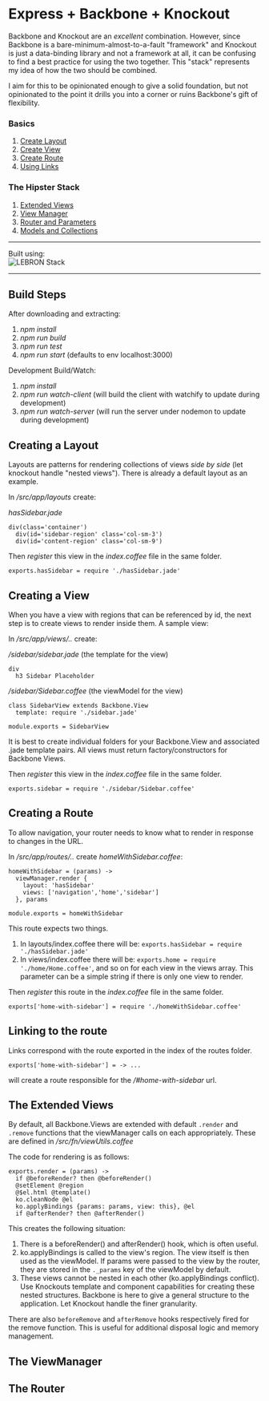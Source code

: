 # Express + Backbone + Knockout

Backbone and Knockout are an _excellent_ combination. However, since Backbone
is a bare-minimum-almost-to-a-fault "framework" and Knockout is just a
data-binding library and not a framework at all, it can be confusing to find
a best practice for using the two together. This "stack" represents my idea of
how the two should be combined.

I aim for this to be opinionated enough to give a solid foundation, but not
opinionated to the point it drills you into a corner or ruins Backbone's gift of
flexibility.

### Basics
1. [Create Layout](#CreateLayout)
2. [Create View](#CreateView)
3. [Create Route](#CreateView)
4. [Using Links](#Links)

### The Hipster Stack
1. [Extended Views](#ExtendedViews)
2. [View Manager](#ViewManager)
3. [Router and Parameters](#Router)
4. [Models and Collections](#ModelsAndCollections)  

------

Built using:  
![LEBRON Stack](http://lebron.technology/lebron.png)

------

## Build Steps
After downloading and extracting:
1. _npm install_
2. _npm run build_
3. _npm run test_
4. _npm run start_ (defaults to env localhost:3000)

Development Build/Watch:
1. _npm install_
2. _npm run watch-client_ (will build the client with watchify to update during development)
3. _npm run watch-server_ (will run the server under nodemon to update during development)

<a name="CreateLayout"></a>
## Creating a Layout
Layouts are patterns for rendering collections of views *side by side*
(let knockout handle "nested views").
There is already a default layout as an example.

In _/src/app/layouts_ create:  

_hasSidebar.jade_  
```
div(class='container')
  div(id='sidebar-region' class='col-sm-3')
  div(id='content-region' class='col-sm-9')
```  

Then *register* this view in the _index.coffee_ file in the same folder.
```
exports.hasSidebar = require './hasSidebar.jade'
```

<a name="CreateView"></a>
## Creating a View
When you have a view with regions that can be referenced by id, the next step
is to create views to render inside them. A sample view:

In _/src/app/views/.._ create:  

_/sidebar/sidebar.jade_ (the template for the view)  
```
div
  h3 Sidebar Placeholder
```
_/sidebar/Sidebar.coffee_ (the viewModel for the view)  
```
class SidebarView extends Backbone.View
  template: require './sidebar.jade'

module.exports = SidebarView
```
It is best to create individual folders for your Backbone.View and associated
.jade template pairs. All views must return factory/constructors for Backbone
Views.

Then *register* this view in the _index.coffee_ file in the same folder.

```
exports.sidebar = require './sidebar/Sidebar.coffee'
```
<a name="CreateRoute"></a>
## Creating a Route
To allow navigation, your router needs to know what to render in response to
changes in the URL.  

In _/src/app/routes/.._ create _homeWithSidebar.coffee_:  
```
homeWithSidebar = (params) ->
  viewManager.render {
    layout: 'hasSidebar'
    views: ['navigation','home','sidebar']
  }, params

module.exports = homeWithSidebar
```
This route expects two things.
1. In layouts/index.coffee there will be: `exports.hasSidebar = require './hasSidebar.jade'`
2. In views/index.coffee there will be: `exports.home = require './home/Home.coffee'`, and so on
for each view in the views array. This parameter can be a simple string if there is
only one view to render.  


Then *register* this route in the _index.coffee_ file in the same folder.
```
exports['home-with-sidebar'] = require './homeWithSidebar.coffee'
```

<a name="Links"></a>
## Linking to the route
Links correspond with the route exported in the index of the routes folder.  

`exports['home-with-sidebar'] = -> ...`  

will create a route responsible for the
*/#home-with-sidebar* url.  


<a name="ExtendedViews"></a>
## The Extended Views
By default, all Backbone.Views are extended with default `.render` and `.remove`
functions that the viewManager calls on each appropriately. These are defined
in */src/fn/viewUtils.coffee*

The code for rendering is as follows:
```
exports.render = (params) ->
  if @beforeRender? then @beforeRender()
  @setElement @region
  @$el.html @template()
  ko.cleanNode @el
  ko.applyBindings {params: params, view: this}, @el
  if @afterRender? then @afterRender()
```

This creates the following situation:  


1. There is a beforeRender() and afterRender() hook, which is often useful.
2. ko.applyBindings is called to the view's region. The view itself is then used
as the viewModel. If params were passed to the view by the router, they are stored
in the `._params` key of the viewModel by default.
3. These views cannot be nested in each other (ko.applyBindings conflict).
Use Knockouts template and component capabilities for creating these nested structures.
Backbone is here to give a general structure to the application. Let Knockout handle
the finer granularity.  

There are also `beforeRemove` and `afterRemove` hooks respectively fired for the
remove function. This is useful for additional disposal logic and memory management.

<a name="ViewManager"></a>
## The ViewManager


<a name="Router"></a>
## The Router
